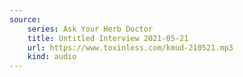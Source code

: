 ```yaml
---
source:
    series: Ask Your Herb Doctor
    title: Untitled Interview 2021-05-21
    url: https://www.toxinless.com/kmud-210521.mp3
    kind: audio
---
```

